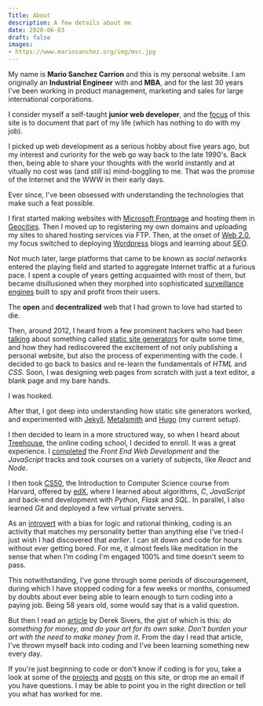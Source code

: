 ```yaml
---
Title: About
description: A few details about me
date: 2020-06-03
draft: false
images:
- https://www.mariosanchez.org/img/msc.jpg
---
```


My name is **Mario Sanchez Carrion** and this is my personal website. I am originally an **Industrial Engineer** with and **MBA**, and for the last 30 years I've been working in product management, marketing and sales for large international corporations.

I consider myself a self-taught **junior web developer**, and the [focus](/post/site/) of this site is to document that part of my life (which has nothing to do with my job). 

I picked up web development as a serious hobby about five years ago, but my interest and curiority for the web go way back to the late 1990's. Back then, being able to share your thoughts with the world instantly and at vitually no cost was (and *still* is) mind-boggling to me. That was the promise of the Internet and the WWW in their early days. 

Ever since, I've been obsessed with understanding the technologies that make such a feat possible. 

I first started making websites with [Microsoft Frontpage](https://en.wikipedia.org/wiki/Microsoft_FrontPage) and hosting them in [Geocities](https://www.citylab.com/life/2019/01/geocities-archive-netscape-browser-first-web-suburbs-aol/580285/). Then I moved up to registering my own domains and uploading my sites to shared hosting services via FTP. Then, at the onset of [Web 2.0](https://www.cbsnews.com/news/what-is-web-20/), my focus switched to deploying [Wordpress](https://wordpress.org/) blogs and learning about <abbr title="Search Engine Optimization">SEO</abbr>. 

Not much later, large platforms that came to be known as *social networks* entered the playing field and started to aggregate Internet traffic at a furious pace. I spent a couple of years getting acquainted with most of them, but became disillusioned when they morphed into sophisticated [surveillance engines](https://nomasters.io/posts/nonparticipation/) built to spy and profit from their users. 

The **open** and **decentralized** web that I had grown to love had started to die.

Then, around 2012, I heard from a few prominent hackers who had been [talking](https://tom.preston-werner.com/2008/11/17/blogging-like-a-hacker.html) about something called [static site generators](https://www.sitepoint.com/static-site-generators/) for quite some time, and how they had rediscovered the excitement of not only publishing a personal website, but also the process of experimenting with the code. I decided to go back to basics and re-learn the fundamentals of *HTML* and *CSS*. Soon, I was designing web pages from scratch with just a text editor, a blank page and my bare hands. 

I was hooked.

After that, I got deep into understanding how static site generators worked, and experimented with [Jekyll](https://jekyllrb.com/), [Metalsmith](https://metalsmith.io) and [Hugo](https://gohugo.io) (my current setup). 

I then decided to learn in a more structured way, so when I heard about [Treehouse](https://teamtreehouse.com), the online coding school, I decided to enroll. It was a great experience. I [completed](https://teamtreehouse.com/mariosanchezcarrion) the *Front End Web Development* and the *JavaScript* tracks and took courses on a variety of subjects, like *React* and *Node*. 

I then took [CS50](https://www.edx.org/course/cs50s-introduction-to-computer-science), the Introduction to Computer Science course from Harvard, offered by [edX](https://edx.org), where I learned about algorithms, *C*, *JavaScript* and back-end development with *Python*, *Flask* and *SQL*. In parallel, I also learned *Git* and deployed a few virtual private servers.

As an [introvert](https://www.16personalities.com/intj-personality) with a bias for logic and rational thinking, coding is an activity that matches my personality better than anything else I've tried-I just wish I had discovered that *earlier*. I can sit down and code for hours without ever getting bored. For me, it almost feels like meditation in the sense that when I'm coding I'm engaged 100% and time doesn't seem to pass.

This notwithstanding, I've gone through some periods of discouragement, during which I have stopped coding for a few weeks or months, consumed by doubts about ever being able to learn enough to turn coding into a paying job. Being 58 years old, some would say that is a valid question. 

But then I read an [article](https://sivers.org/balance) by Derek Sivers, the gist of which is this: *do something for money, and do your art for its own sake. Don't burden your art with the need to make money from it*. From the day I read that article, I've thrown myself back into coding and I've been learning something new every day. 

If you're just beginning to code or don't know if coding is for you, take a look at some of the [projects](/project/) and [posts](/post/) on this site, or drop me an email if you have questions. I may be able to point you in the right direction or tell you what has worked for me.


